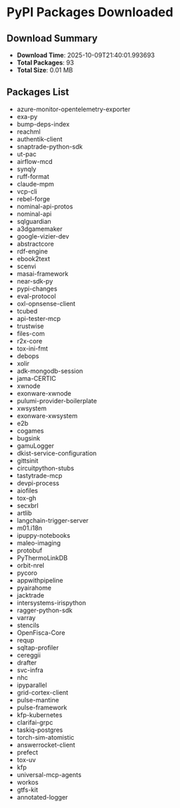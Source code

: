 # PyPI Packages Downloaded

## Download Summary
- **Download Time**: 2025-10-09T21:40:01.993693
- **Total Packages**: 93
- **Total Size**: 0.01 MB

## Packages List
- azure-monitor-opentelemetry-exporter
- exa-py
- bump-deps-index
- reachml
- authentik-client
- snaptrade-python-sdk
- ut-pac
- airflow-mcd
- synqly
- ruff-format
- claude-mpm
- vcp-cli
- rebel-forge
- nominal-api-protos
- nominal-api
- sqlguardian
- a3dgamemaker
- google-vizier-dev
- abstractcore
- rdf-engine
- ebook2text
- scenvi
- masai-framework
- near-sdk-py
- pypi-changes
- eval-protocol
- oxl-opnsense-client
- tcubed
- api-tester-mcp
- trustwise
- files-com
- r2x-core
- tox-ini-fmt
- debops
- xolir
- adk-mongodb-session
- jama-CERTIC
- xwnode
- exonware-xwnode
- pulumi-provider-boilerplate
- xwsystem
- exonware-xwsystem
- e2b
- cogames
- bugsink
- gamuLogger
- dkist-service-configuration
- gittsinit
- circuitpython-stubs
- tastytrade-mcp
- devpi-process
- aiofiles
- tox-gh
- secxbrl
- artlib
- langchain-trigger-server
- m01.i18n
- ipuppy-notebooks
- maleo-imaging
- protobuf
- PyThermoLinkDB
- orbit-nrel
- pycoro
- appwithpipeline
- pyairahome
- jacktrade
- intersystems-irispython
- ragger-python-sdk
- varray
- stencils
- OpenFisca-Core
- requp
- sqltap-profiler
- cereggii
- drafter
- svc-infra
- nhc
- ipyparallel
- grid-cortex-client
- pulse-mantine
- pulse-framework
- kfp-kubernetes
- clarifai-grpc
- taskiq-postgres
- torch-sim-atomistic
- answerrocket-client
- prefect
- tox-uv
- kfp
- universal-mcp-agents
- workos
- gtfs-kit
- annotated-logger
